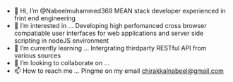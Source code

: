 - 👋 Hi, I’m @Nabeelmuhammed369 MEAN stack developer experienced in frint end engineering
- 👀 I’m interested in ... Developing high perfomanced cross browser compatiable user interfaces for web applications and server side scripting in nodeJS environment
- 🌱 I’m currently learning ... Intergrating thirdparty RESTful API from various sources
- 💞️ I’m looking to collaborate on ...
- 📫 How to reach me ... Pingme on my email chirakkalnabeel@gmail.com

<!---
Nabeelmuhammed369/Nabeelmuhammed369 is a ✨ special ✨ repository because its `README.md` (this file) appears on your GitHub profile.
You can click the Preview link to take a look at your changes.
--->
